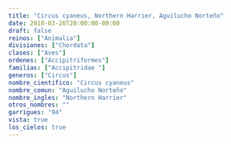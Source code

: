 ```yaml
---
title: "Circus cyaneus, Northern Harrier, Aguilucho Norteño"
date: 2018-03-26T20:00:00-00:00
draft: false
reinos: ["Animalia"]
divisiones: ["Chordata"]
clases: ["Aves"]
ordenes: ["Accipitriformes"]
familias: ["Accipitridae "]
generos: ["Circus"]
nombre_cientifico: "Circus cyaneus"
nombre_comun: "Aguilucho Norteño"
nombre_ingles: "Northern Harrier"
otros_nombres: ""
garrigues: "94"
vista: true
los_cielos: true
---
```

